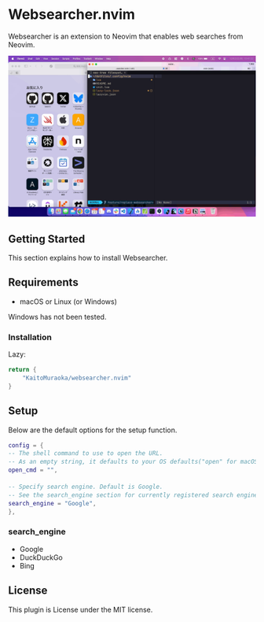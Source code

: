 # Websearcher.nvim

Websearcher is an extension to Neovim that enables web searches from Neovim.

![preview.git](./assets/preview.gif)

## Getting Started

This section explains how to install Websearcher.

## Requirements

- macOS or Linux (or Windows)

Windows has not been tested.

### Installation

Lazy:

```lua
return {
	"KaitoMuraoka/websearcher.nvim"
}
```

## Setup

Below are the default options for the setup function.

```lua
config = {
-- The shell command to use to open the URL.
-- As an empty string, it defaults to your OS defaults("open" for macOS, "xdg-open" for Linux)
open_cmd = "",

-- Specify search engine. Default is Google.
-- See the search_engine section for currently registered search engines
search_engine = "Google",
},
```

### search_engine

- Google
- DuckDuckGo
- Bing

## License

This plugin is License under the MIT license.
